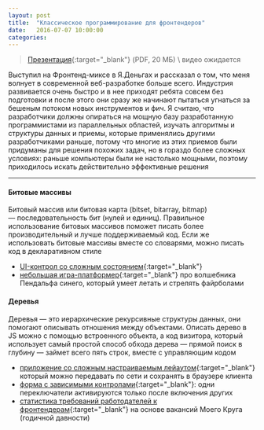 ```yaml
---
layout: post
title:  "Классическое программирование для фронтендеров"
date:   2016-07-07 10:00:00
categories:
---
```


> [Презентация]({{site_url}}/share/classic-programming-for-frontenders.pdf){:target="_blank"} (PDF, 20 МБ) \\
> видео ожидается

Выступил на Фронтенд-миксе в Я.Деньгах и рассказал о том, что меня волнует в современной веб-разработке больше всего. Индустрия развивается очень быстро и в нее приходят ребята совсем без подготовки и после этого они сразу же начинают пытаться угнаться за бешеным потоком новых инструментов и фич. Я считаю, что разработчики должны опираться на мощную базу разработанную программистами из параллельных областей, изучать алгоритмы и структуры данных и приемы, которые применялись другими разработчиками раньше, потому что многие из этих приемов были придуманы для решения похожих задач, но в гораздо более сложных условиях: раньше компьютеры были не настолько мощными, поэтому приходилось искать действительно эффективные решения

---

#### Битовые массивы
Битовый массив или битовая карта (bitset, bitarray, bitmap) — последовательность бит (нулей и единиц). Правильное использование битовых массивов поможет писать более производительный и лучше поддерживаемый код. Если же использовать битовые массивы вместе со словарями, можно писать код в декларативном стиле

* [UI-контрол со сложным состоянием](https://gist.github.com/o0/b0f66dc00dbed56e8528ae51ceec5d6b){:target="_blank"}
* [небольшая игра-платформер](https://gist.github.com/o0/94895f80d2c2ae876eb1f276b23d929d){:target="_blank"} про волшебника Пендальфа синего, который умеет летать и стрелять файрболами

#### Деревья
Деревья — это иерархические рекурсивные структуры данных, они помогают описывать отношения между объектами. Описать дерево в JS можно с помощью встроенного объекта, а код визитора, который использует самый простой способ обхода дерева — прямой поиск в глубину — займет всего пять строк, вместе с управляющим кодом

* [приложение со сложным настраиваемым лейаутом](https://gist.github.com/o0/ded8425a3972af8b5296f89d52bab542){:target="_blank"} который можно передавать по сети и сохранять в браузере клиента
* [форма с зависимыми контролами](https://gist.github.com/o0/698b986b6915acfb3fc41c25d3d6406f){:target="_blank"}: одни переключатели активируются только после включения других
* [статистика требований работодателей к фронтендерам](https://gist.github.com/o0/77ef202b84bb8df17f66){:target="_blank"} на основе вакансий Моего Круга (годичной давности)
